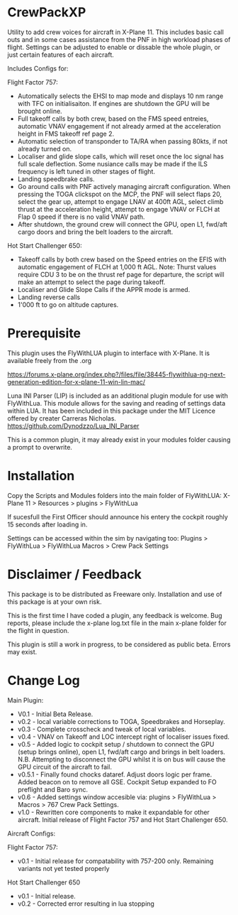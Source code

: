 # CrewPackXP
Utility to add crew voices for aircraft in X-Plane 11. This includes basic call outs and in some cases assistance from the PNF in high workload phases of flight. Settings can be adjusted to enable or dissable the whole plugin, or just certain features of each aircraft. 

Includes Configs for:

Flight Factor 757:
* Automatically selects the EHSI to map mode and displays 10 nm range with TFC on initialisaiton. If engines are shutdown the GPU will be brought online.
* Full takeoff calls by both crew, based on the FMS speed entreies, automatic VNAV engagement if not already armed at the acceleration height in FMS takeoff ref page 2.
* Automatic selection of transponder to TA/RA when passing 80kts, if not already turned on.
* Localiser and glide slope calls, which will reset once the loc signal has full scale deflection. Some nusiance calls may be made if the ILS frequency is left tuned in other stages of flight.
* Landing speedbrake calls.
* Go around calls with PNF actively managing aircraft configuration. When pressing the TOGA clickspot on the MCP, the PNF will select flaps 20, select the gear up,   attempt to engage LNAV at 400ft AGL, select climb thrust at the acceleration height, attempt to engage VNAV or FLCH at Flap 0 speed if there is no valid VNAV path.
* After shutdown, the ground crew will connect the GPU, open L1, fwd/aft cargo doors and bring the belt loaders to the aircraft.

Hot Start Challenger 650:
* Takeoff calls by both crew based on the Speed entries on the EFIS with automatic engagement of FLCH at 1,000 ft AGL. 
Note: Thurst values require CDU 3 to be on the thrust ref page for departure, the script will make an attempt to select the page during takeoff.
* Localiser and Glide Slope Calls if the APPR mode is armed.
* Landing reverse calls
* 1'000 ft to go on altitude captures.

Prerequisite
============
This plugin uses the FlyWithLUA plugin to interface with X-Plane.
It is available freely from the .org 

https://forums.x-plane.org/index.php?/files/file/38445-flywithlua-ng-next-generation-edition-for-x-plane-11-win-lin-mac/


Luna INI Parser (LIP) is included as an additional plugin module for use with FlyWithLua. This module allows for the saving and reading of settings data within LUA. It has been included in this package under the MIT Licence offered by creater Carreras Nicholas.
https://github.com/Dynodzzo/Lua_INI_Parser

This is a common plugin, it may already exist in your modules folder causing a prompt to overwrite.

Installation
============


Copy the Scripts and Modules folders into the main folder of FlyWithLUA: 
X-Plane 11 > Resources > plugins > FlyWithLua

If sucesfull the First Officer should announce his entery the cockpit roughly 15 seconds after loading in.

Settings can be accessed within the sim by navigating too:
Plugins > FlyWithLua > FlyWithLua Macros > Crew Pack Settings


Disclaimer / Feedback
=====================

This package is to be distributed as Freeware only.
Installation and use of this package is at your own risk. 

This is the first time I have coded a plugin, any feedback is welcome.
Bug reports, please include the x-plane log.txt file in the main x-plane folder for the flight in question. 

This plugin is still a work in progress, to be considered as public beta. Errors may exist.




Change Log
==========
Main Plugin:

* V0.1 - Initial Beta Release.
* v0.2 - local variable corrections to TOGA, Speedbrakes and Horseplay.
* v0.3 - Complete crosscheck and tweak of local variables.
* v0.4 - VNAV on Takeoff and LOC intercept right of localiser issues fixed.
* v0.5 - Added logic to cockpit setup / shutdown to connect the GPU (setup brings online), open L1, fwd/aft cargo and brings in belt loaders.
            N.B. Attempting to disconnect the GPU whilst it is on bus will cause the GPU circuit of the aircraft to fail.
* v0.5.1 - Finally found chocks dataref. Adjust doors logic per frame. Added beacon on to remove all GSE. Cockpit Setup expanded to FO preflight and  Baro sync.
* v0.6 - Added settings window accesible via: plugins > FlyWithLua > Macros > 767 Crew Pack Settings.
* v1.0 - Rewritten core components to make it expandable for other aircraft. Initial release of Flight Factor 757 and Hot Start Challenger 650.

Aircraft Configs:

Flight Factor 757:
* v0.1 - Initial release for compatability with 757-200 only. Remaining variants not yet tested properly

Hot Start Challenger 650
* v0.1 - Initial release.
* v0.2 - Corrected error resulting in lua stopping

